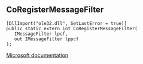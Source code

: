 ## CoRegisterMessageFilter

```
[DllImport("ole32.dll", SetLastError = true)]
public static extern int CoRegisterMessageFilter(
   IMessageFilter lpcf,
   out IMessageFilter lppcf
);
```

[Microsoft documentation](TODO)
